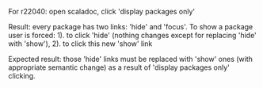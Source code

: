 For r22040: open scaladoc, click 'display packages only'

Result: every package has two links: 'hide' and 'focus'. To show a package user is forced: 1). to click 'hide' (nothing changes except for replacing 'hide' with 'show'), 2). to click this new 'show' link

Expected result: those 'hide' links must be replaced with 'show' ones (with appropriate semantic change) as a result of 'display packages only' clicking.



